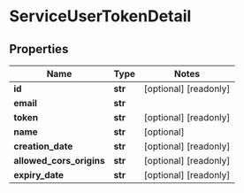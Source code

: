 # ServiceUserTokenDetail

## Properties
Name | Type | Notes
------------ | ------------- | -------------
**id** | **str** | [optional] [readonly] 
**email** | **str** | 
**token** | **str** | [optional] [readonly] 
**name** | **str** | [optional] 
**creation_date** | **str** | [optional] [readonly] 
**allowed_cors_origins** | **str** | [optional] [readonly] 
**expiry_date** | **str** | [optional] [readonly] 


